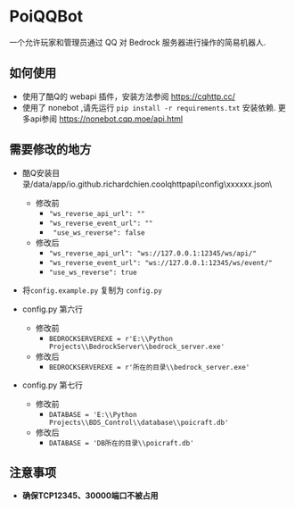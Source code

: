# PoiQQBot

一个允许玩家和管理员通过 QQ 对 Bedrock 服务器进行操作的简易机器人.

## 如何使用
* 使用了酷Q的 webapi 插件，安装方法参阅 <https://cqhttp.cc/>
* 使用了 nonebot ,请先运行 `pip install -r requirements.txt` 安装依赖. 更多api参阅 <https://nonebot.cqp.moe/api.html>

## 需要修改的地方
* 酷Q安装目录/data/app/io.github.richardchien.coolqhttpapi\config\xxxxxx.json\  
    * 修改前
        * `"ws_reverse_api_url": ""`
        * `"ws_reverse_event_url": ""`
        * ` "use_ws_reverse": false`
    * 修改后
        * `"ws_reverse_api_url": "ws://127.0.0.1:12345/ws/api/"`
        * `"ws_reverse_event_url": "ws://127.0.0.1:12345/ws/event/"`
        * `"use_ws_reverse": true`

* 将`config.example.py` 复制为 `config.py`
* config.py 第六行
    * 修改前
        * `BEDROCKSERVEREXE = r'E:\\Python Projects\\BedrockServer\\bedrock_server.exe'`
    * 修改后
        * `BEDROCKSERVEREXE = r'所在的目录\\bedrock_server.exe'`  
* config.py 第七行
    * 修改前
        * `DATABASE = 'E:\\Python Projects\\BDS_Control\\database\\poicraft.db'`
    * 修改后
        * `DATABASE = 'DB所在的目录\\poicraft.db'`  
## 注意事项
* **确保TCP12345、30000端口不被占用**
